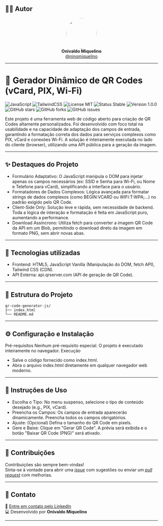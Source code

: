 ## 👨‍💻 Autor

<div align="center">
  <img src="https://avatars.githubusercontent.com/ninomiquelino" width="100" height="100" style="border-radius: 50%">
  <br>
  <strong>Onivaldo Miquelino</strong>
  <br>
  <a href="https://github.com/ninomiquelino">@ninomiquelino</a>
</div>

---

# 📲 Gerador Dinâmico de QR Codes (vCard, PIX, Wi-Fi)

![JavaScript](https://img.shields.io/badge/JavaScript-F7DF1E?logo=javascript&logoColor=black)
![TailwindCSS](https://img.shields.io/badge/TailwindCSS-38B2AC?logo=tailwindcss&logoColor=white)
![License MIT](https://img.shields.io/badge/License-MIT-green)
![Status Stable](https://img.shields.io/badge/Status-Stable-success)
![Version 1.0.0](https://img.shields.io/badge/Version-1.0.0-blue)
![GitHub stars](https://img.shields.io/github/stars/NinoMiquelino/qr-code-generator-js?style=social)
![GitHub forks](https://img.shields.io/github/forks/NinoMiquelino/qr-code-generator-js?style=social)
![GitHub issues](https://img.shields.io/github/issues/NinoMiquelino/qr-code-generator-js)

Este projeto é uma ferramenta web de código aberto para criação de QR Codes altamente personalizados. Foi desenvolvido com foco total na usabilidade e na capacidade de adaptação dos campos de entrada, garantindo a formatação correta dos dados para serviços complexos como PIX, vCard e conexões Wi-Fi. A solução é inteiramente executada no lado do cliente (browser), utilizando uma API pública para a geração da imagem.

---

## ✨ Destaques do Projeto
 * Formulário Adaptativo: O JavaScript manipula o DOM para injetar apenas os campos necessários (ex: SSID e Senha para Wi-Fi, ou Nome e Telefone para vCard), simplificando a interface para o usuário.
 * Formatadores de Dados Complexos: Lógica avançada para formatar strings de dados complexos (como BEGIN:VCARD ou WIFI:T:WPA;...) no padrão exigido pelo QR Code.
 * Client-Side Only: Solução leve e rápida, sem necessidade de backend. Toda a lógica de interação e formatação é feita em JavaScript puro, aumentando a performance.
 * Download Assíncrono: Utiliza fetch para converter a imagem QR Code da API em um Blob, permitindo o download direto da imagem em formato PNG, sem abrir novas abas.

---

## 🧠 Tecnologias utilizadas
 * Frontend: HTML5, JavaScript Vanilla (Manipulação do DOM, fetch API), Tailwind CSS (CDN).
 * API Externa: api.qrserver.com (API de geração de QR Code).

---

## 🧩 Estrutura do Projeto

```
qr-code-generator-js/
├── index.html    
└── README.md
```

---

## ⚙️ Configuração e Instalação

Pré-requisitos
Nenhum pré-requisito especial. O projeto é executado inteiramente no navegador.
Execução
 * Salve o código fornecido como index.html.
 * Abra o arquivo index.html diretamente em qualquer navegador web moderno.

---

## 📝 Instruções de Uso
 * Escolha o Tipo: No menu suspenso, selecione o tipo de conteúdo desejado (e.g., PIX, vCard).
 * Preencha os Campos: Os campos de entrada aparecerão dinamicamente. Preencha todos os campos obrigatórios.
 * Ajuste: (Opcional) Defina o tamanho do QR Code em pixels.
 * Gere e Baixe: Clique em "Gerar QR Code". A prévia será exibida e o botão "Baixar QR Code (PNG)" será ativado.

---

## 🤝 Contribuições
Contribuições são sempre bem-vindas!  
Sinta-se à vontade para abrir uma [*issue*](https://github.com/NinoMiquelino/qr-code-generator-js/issues) com sugestões ou enviar um [*pull request*](https://github.com/NinoMiquelino/qr-code-generator-js/pulls) com melhorias.

---

## 💬 Contato
📧 [Entre em contato pelo LinkedIn](https://www.linkedin.com/in/onivaldomiquelino/)  
💻 Desenvolvido por **Onivaldo Miquelino**

---

